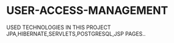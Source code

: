# USER-ACCESS-MANAGEMENT
USED TECHNOLOGIES IN THIS PROJECT JPA,HIBERNATE,SERVLETS,POSTGRESQL,JSP PAGES..
